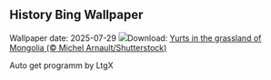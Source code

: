 ## History Bing Wallpaper
Wallpaper date: 2025-07-29
![](https://www.bing.com/th?id=OHR.MongoliaYurts_EN-CA3804108412_UHD.jpg&w=1000)Download: [Yurts in the grassland of Mongolia (© Michel Arnault/Shutterstock)](https://www.bing.com/th?id=OHR.MongoliaYurts_EN-CA3804108412_UHD.jpg)

Auto get programm by LtgX
